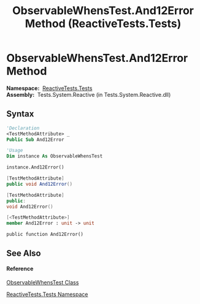 ﻿---
title: ObservableWhensTest.And12Error Method  (ReactiveTests.Tests)
TOCTitle: And12Error Method
ms:assetid: M:ReactiveTests.Tests.ObservableWhensTest.And12Error
ms:mtpsurl: https://msdn.microsoft.com/en-us/library/reactivetests.tests.observablewhenstest.and12error(v=VS.103)
ms:contentKeyID: 36619548
ms.date: 06/28/2011
mtps_version: v=VS.103
f1_keywords:
- ReactiveTests.Tests.ObservableWhensTest.And12Error
dev_langs:
- CSharp
- JScript
- VB
- FSharp
- c++
---

# ObservableWhensTest.And12Error Method

**Namespace:**  [ReactiveTests.Tests](hh289046\(v=vs.103\).md)  
**Assembly:**  Tests.System.Reactive (in Tests.System.Reactive.dll)

## Syntax

``` vb
'Declaration
<TestMethodAttribute> _
Public Sub And12Error
```

``` vb
'Usage
Dim instance As ObservableWhensTest

instance.And12Error()
```

``` csharp
[TestMethodAttribute]
public void And12Error()
```

``` c++
[TestMethodAttribute]
public:
void And12Error()
```

``` fsharp
[<TestMethodAttribute>]
member And12Error : unit -> unit 
```

``` jscript
public function And12Error()
```

## See Also

#### Reference

[ObservableWhensTest Class](hh303102\(v=vs.103\).md)

[ReactiveTests.Tests Namespace](hh289046\(v=vs.103\).md)

